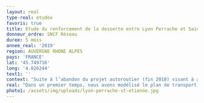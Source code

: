 ```yaml
---
layout: real
type-real: etudex
favoris: true
title: Etude du renforcement de la desserte entre Lyon Perrache et Saint-Etienne
donneur_ordre: SNCF Réseau
duree: 5 mois
annee_real: '2019'
region: AUVERGNE RHONE ALPES
pays: 'FRANCE'
lat: '45.749716'
long: '4.826244'
text1: ''
context: "Suite à l’abandon du projet autoroutier (fin 2018) visant à améliorer les conditions de circulation sur l’axe Lyon - Saint-Etienne, l’Etat a choisi de reporter l’investissement sur le transport ferré, avec le souhait de renforcer la desserte ferroviaire sur l’axe Lyon-Perrache - Saint-Etienne.\r\n\nL’objectif de l’étude est d’analyser différents scénarios de renforcement de la desserte sur l’axe entre Lyon Perrache et St-Etienne, avec une offre de transport de 4 trains par heure et par sens (contre 2 actuellement). Des aménagements d’infrastructure sont proposés et la performance des scénarios est évaluée grâce à des indicateurs."
real: "Dans un premier temps, nous avons modélisé le plan de transport de référence correspondant à l’horizon de desserte 2025. Sur la base de cette référence, nous avons ensuite construit différents plans de transport en fonction des scénarios de desserte souhaités par le prestataire. Ces scénarios se différencient par une variation des dessertes, allant du prolongement de sillons déjà existants vers Saint-Etienne, à l’ajout de nouveaux sillons Lyon Perrache - Saint-Etienne.\r\n\nDes aménagements d’infrastructure en gare ont été proposés lorsque cela est nécessaire pour insérer les sillons, comme la mise en place de la voie L à Lyon Perrache ou la voie G à Saint-Etienne.\r\n\nEnfin, nous avons analysé la performance des plans de transport afin de pouvoir les comparer entre eux grâce à des indicateurs, comme le taux d’occupation en ligne et en gare, le roulement des matériels roulants ou encore les temps de retournement.\r\n\nUne variante de chaque scénario a été étudié sur une infrastructure équipée en ERTMS. Une évaluation des gains capacitaire a également été réalisée.\r\n\nLes différents résultats ont permis à SNCF Réseau d’obtenir un éclairage sur les possibilités d’améliorer la desserte de l’axe Lyon-Perrache – Saint-Etienne ainsi que les aménagements d’infrastructure nécessaire à mettre en place."
photo1: /assets/img/uploads/lyon-perrache-st-etienne.jpg
---
```


